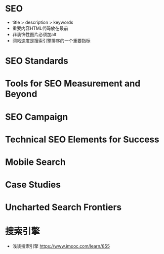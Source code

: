 # SEO

- title > description > keywords
- 重要内容HTML代码放在最前
- 非装饰性图片必须加alt
- 网站速度是搜索引擎排序的一个重要指标

# SEO Standards

# Tools for SEO Measurement and Beyond

# SEO Campaign

# Technical SEO Elements for Success

# Mobile Search

# Case Studies

# Uncharted Search Frontiers

# 搜索引擎

- 浅谈搜索引擎 <https://www.imooc.com/learn/855>

